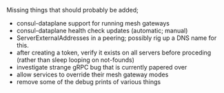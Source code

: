 Missing things that should probably be added;

- consul-dataplane support for running mesh gateways
- consul-dataplane health check updates (automatic; manual)
- ServerExternalAddresses in a peering; possibly rig up a DNS name for this.
- after creating a token, verify it exists on all servers before proceding (rather than sleep looping on not-founds)
- investigate strange gRPC bug that is currently papered over
- allow services to override their mesh gateway modes
- remove some of the debug prints of various things
